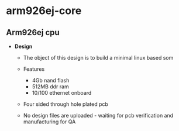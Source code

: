 # arm926ej-core

## Arm926ej cpu 

 * **Design**
   * The object of this design is to build a minimal linux based som
   * Features
     * 4Gb nand flash 
     * 512MB ddr ram
     * 10/100 ethernet onboard
   
   * Four sided through hole plated pcb
   * No design files are uploaded - waiting for pcb verification and manufacturing for QA
 
  
